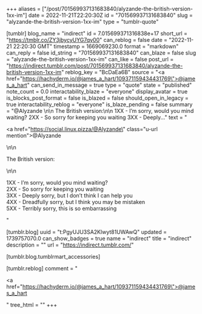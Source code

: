 +++
aliases = ["/post/701569937131683840/alyzande-the-british-version-1xx-im"]
date = 2022-11-21T22:20:30Z
id = "701569937131683840"
slug = "alyzande-the-british-version-1xx-im"
type = "tumblr-quote"

[tumblr]
blog_name = "indirect"
id = 7.015699371316838e+17
short_url = "https://tmblr.co/ZY3jbycyUYG7qy00"
can_reblog = false
date = "2022-11-21 22:20:30 GMT"
timestamp = 1669069230.0
format = "markdown"
can_reply = false
id_string = "701569937131683840"
can_blaze = false
slug = "alyzande-the-british-version-1xx-im"
can_like = false
post_url = "https://indirect.tumblr.com/post/701569937131683840/alyzande-the-british-version-1xx-im"
reblog_key = "BcDaEa6B"
source = "<a href=\"https://hachyderm.io/@james_a_hart/109371159434431769\">@james_a_hart</a>"
can_send_in_message = true
type = "quote"
state = "published"
note_count = 0.0
interactability_blaze = "everyone"
display_avatar = true
is_blocks_post_format = false
is_blazed = false
should_open_in_legacy = true
interactability_reblog = "everyone"
is_blaze_pending = false
summary = "@Alyzande \n\n The British version:\n\n 1XX - I’m sorry, would you mind waiting? 2XX - So sorry for keeping you waiting 3XX - Deeply..."
text = "<p><a href=\"https://social.linux.pizza/@Alyzande\" class=\"u-url mention\">@<span>Alyzande</span></a> </p>\n\n<p>The British version:</p>\n\n<p>1XX - I&rsquo;m sorry, would you mind waiting?<br/>2XX - So sorry for keeping you waiting<br/>3XX - Deeply sorry, but I don’t think I can help you<br/>4XX - Dreadfully sorry, but I think you may be mistaken<br/>5XX - Terribly sorry, this is so embarrassing</p>"

[tumblr.blog]
uuid = "t:PgyUJU3SA2Klwyt81UWAwQ"
updated = 1739757070.0
can_show_badges = true
name = "indirect"
title = "indirect"
description = ""
url = "https://indirect.tumblr.com/"

[tumblr.blog.tumblrmart_accessories]

[tumblr.reblog]
comment = "<p><a href=\"https://hachyderm.io/@james_a_hart/109371159434431769\">@james_a_hart</a></p>"
tree_html = ""
+++
